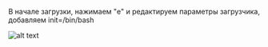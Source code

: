 В начале загрузки, нажимаем "e" и редактируем параметры загрузчика, добавляем init=/bin/bash

![alt text](1.png "Редактирование")
